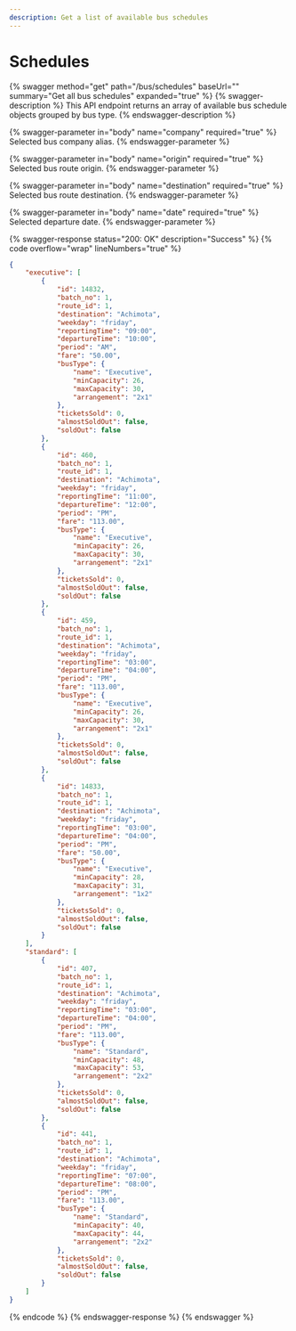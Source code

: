 ```yaml
---
description: Get a list of available bus schedules
---
```


# Schedules

{% swagger method="get" path="/bus/schedules" baseUrl="" summary="Get all bus schedules" expanded="true" %}
{% swagger-description %}
This API endpoint returns an array of available bus schedule objects grouped by bus type.
{% endswagger-description %}

{% swagger-parameter in="body" name="company" required="true" %}
Selected bus company alias.
{% endswagger-parameter %}

{% swagger-parameter in="body" name="origin" required="true" %}
Selected bus route origin.
{% endswagger-parameter %}

{% swagger-parameter in="body" name="destination" required="true" %}
Selected bus route destination.
{% endswagger-parameter %}

{% swagger-parameter in="body" name="date" required="true" %}
Selected departure date.
{% endswagger-parameter %}

{% swagger-response status="200: OK" description="Success" %}
{% code overflow="wrap" lineNumbers="true" %}
```json
{
    "executive": [
        {
            "id": 14832,
            "batch_no": 1,
            "route_id": 1,
            "destination": "Achimota",
            "weekday": "friday",
            "reportingTime": "09:00",
            "departureTime": "10:00",
            "period": "AM",
            "fare": "50.00",
            "busType": {
                "name": "Executive",
                "minCapacity": 26,
                "maxCapacity": 30,
                "arrangement": "2x1"
            },
            "ticketsSold": 0,
            "almostSoldOut": false,
            "soldOut": false
        },
        {
            "id": 460,
            "batch_no": 1,
            "route_id": 1,
            "destination": "Achimota",
            "weekday": "friday",
            "reportingTime": "11:00",
            "departureTime": "12:00",
            "period": "PM",
            "fare": "113.00",
            "busType": {
                "name": "Executive",
                "minCapacity": 26,
                "maxCapacity": 30,
                "arrangement": "2x1"
            },
            "ticketsSold": 0,
            "almostSoldOut": false,
            "soldOut": false
        },
        {
            "id": 459,
            "batch_no": 1,
            "route_id": 1,
            "destination": "Achimota",
            "weekday": "friday",
            "reportingTime": "03:00",
            "departureTime": "04:00",
            "period": "PM",
            "fare": "113.00",
            "busType": {
                "name": "Executive",
                "minCapacity": 26,
                "maxCapacity": 30,
                "arrangement": "2x1"
            },
            "ticketsSold": 0,
            "almostSoldOut": false,
            "soldOut": false
        },
        {
            "id": 14833,
            "batch_no": 1,
            "route_id": 1,
            "destination": "Achimota",
            "weekday": "friday",
            "reportingTime": "03:00",
            "departureTime": "04:00",
            "period": "PM",
            "fare": "50.00",
            "busType": {
                "name": "Executive",
                "minCapacity": 28,
                "maxCapacity": 31,
                "arrangement": "1x2"
            },
            "ticketsSold": 0,
            "almostSoldOut": false,
            "soldOut": false
        }
    ],
    "standard": [
        {
            "id": 407,
            "batch_no": 1,
            "route_id": 1,
            "destination": "Achimota",
            "weekday": "friday",
            "reportingTime": "03:00",
            "departureTime": "04:00",
            "period": "PM",
            "fare": "113.00",
            "busType": {
                "name": "Standard",
                "minCapacity": 48,
                "maxCapacity": 53,
                "arrangement": "2x2"
            },
            "ticketsSold": 0,
            "almostSoldOut": false,
            "soldOut": false
        },
        {
            "id": 441,
            "batch_no": 1,
            "route_id": 1,
            "destination": "Achimota",
            "weekday": "friday",
            "reportingTime": "07:00",
            "departureTime": "08:00",
            "period": "PM",
            "fare": "113.00",
            "busType": {
                "name": "Standard",
                "minCapacity": 40,
                "maxCapacity": 44,
                "arrangement": "2x2"
            },
            "ticketsSold": 0,
            "almostSoldOut": false,
            "soldOut": false
        }
    ]
}
```
{% endcode %}
{% endswagger-response %}
{% endswagger %}
